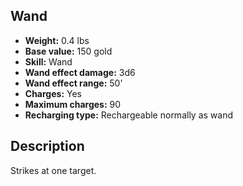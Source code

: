 ## Wand
- **Weight:** 0.4 lbs
- **Base value:** 150 gold
- **Skill:** Wand
- **Wand effect damage:** 3d6
- **Wand effect range:** 50'
- **Charges:** Yes
- **Maximum charges:** 90
- **Recharging type:** Rechargeable normally as wand

## Description

Strikes at one target.
